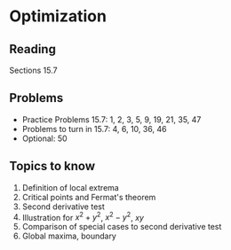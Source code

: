 # Optimization

## Reading

Sections 15.7

## Problems

- Practice Problems 15.7: 1, 2, 3, 5, 9, 19, 21, 35, 47
- Problems to turn in 15.7: 4, 6, 10, 36, 46
- Optional: 50

## Topics to know

1. Definition of local extrema
2. Critical points and Fermat's theorem
3. Second derivative test
4. Illustration for $x^2+y^2$, $x^2-y^2$, $xy$
5. Comparison of special cases to second derivative test
6. Global maxima, boundary
